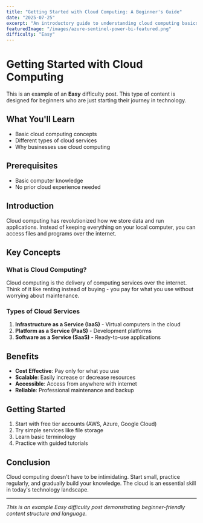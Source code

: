 ```yaml
---
title: "Getting Started with Cloud Computing: A Beginner's Guide"
date: "2025-07-25"
excerpt: "An introductory guide to understanding cloud computing basics, perfect for beginners starting their cloud journey."
featuredImage: "/images/azure-sentinel-power-bi-featured.png"
difficulty: "Easy"
---
```


# Getting Started with Cloud Computing

This is an example of an **Easy** difficulty post. This type of content is designed for beginners who are just starting their journey in technology.

## What You'll Learn

- Basic cloud computing concepts
- Different types of cloud services
- Why businesses use cloud computing

## Prerequisites

- Basic computer knowledge
- No prior cloud experience needed

## Introduction

Cloud computing has revolutionized how we store data and run applications. Instead of keeping everything on your local computer, you can access files and programs over the internet.

## Key Concepts

### What is Cloud Computing?

Cloud computing is the delivery of computing services over the internet. Think of it like renting instead of buying - you pay for what you use without worrying about maintenance.

### Types of Cloud Services

1. **Infrastructure as a Service (IaaS)** - Virtual computers in the cloud
2. **Platform as a Service (PaaS)** - Development platforms
3. **Software as a Service (SaaS)** - Ready-to-use applications

## Benefits

- **Cost Effective**: Pay only for what you use
- **Scalable**: Easily increase or decrease resources
- **Accessible**: Access from anywhere with internet
- **Reliable**: Professional maintenance and backup

## Getting Started

1. Start with free tier accounts (AWS, Azure, Google Cloud)
2. Try simple services like file storage
3. Learn basic terminology
4. Practice with guided tutorials

## Conclusion

Cloud computing doesn't have to be intimidating. Start small, practice regularly, and gradually build your knowledge. The cloud is an essential skill in today's technology landscape.

---

*This is an example Easy difficulty post demonstrating beginner-friendly content structure and language.*
